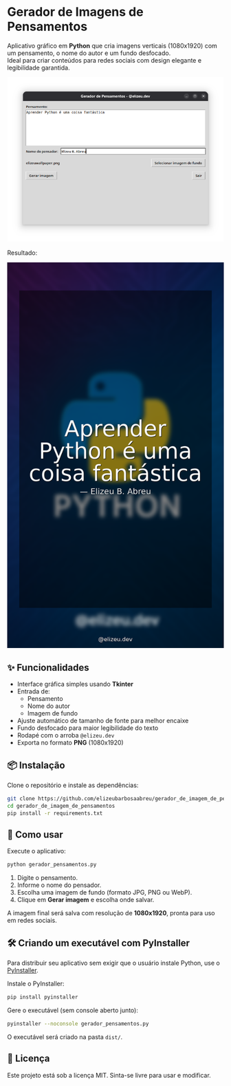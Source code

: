 # Gerador de Imagens de Pensamentos

Aplicativo gráfico em **Python** que cria imagens verticais (1080x1920) com um pensamento, o nome do autor e um fundo desfocado.  
Ideal para criar conteúdos para redes sociais com design elegante e legibilidade garantida.  

![Exemplo de imagem gerada](docs/exemplo.png)

Resultado:

![Exemplo de imagem gerada](docs/pensamento_gerado.png)

## ✨ Funcionalidades
- Interface gráfica simples usando **Tkinter**
- Entrada de:
  - Pensamento
  - Nome do autor
  - Imagem de fundo
- Ajuste automático de tamanho de fonte para melhor encaixe
- Fundo desfocado para maior legibilidade do texto
- Rodapé com o arroba `@elizeu.dev`
- Exporta no formato **PNG** (1080x1920)

## 📦 Instalação

Clone o repositório e instale as dependências:

```bash
git clone https://github.com/elizeubarbosaabreu/gerador_de_imagem_de_pensamentos
cd gerador_de_imagem_de_pensamentos
pip install -r requirements.txt
```

## 🚀 Como usar

Execute o aplicativo:

```bash
python gerador_pensamentos.py
```

1. Digite o pensamento.
2. Informe o nome do pensador.
3. Escolha uma imagem de fundo (formato JPG, PNG ou WebP).
4. Clique em **Gerar imagem** e escolha onde salvar.

A imagem final será salva com resolução de **1080x1920**, pronta para uso em redes sociais.

## 🛠 Criando um executável com PyInstaller

Para distribuir seu aplicativo sem exigir que o usuário instale Python, use o [PyInstaller](https://pyinstaller.org/).

Instale o PyInstaller:
```bash
pip install pyinstaller
```

Gere o executável (sem console aberto junto):
```bash
pyinstaller --noconsole gerador_pensamentos.py
```

O executável será criado na pasta `dist/`.

## 📄 Licença
Este projeto está sob a licença MIT. Sinta-se livre para usar e modificar.
